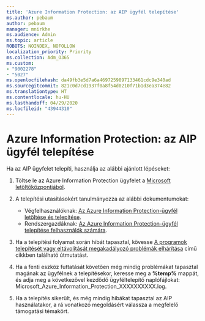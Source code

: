 ```yaml
---
title: 'Azure Information Protection: az AIP ügyfél telepítése'
ms.author: pebaum
author: pebaum
manager: mnirkhe
ms.audience: Admin
ms.topic: article
ROBOTS: NOINDEX, NOFOLLOW
localization_priority: Priority
ms.collection: Adm_O365
ms.custom:
- "9002278"
- "5027"
ms.openlocfilehash: da49fb3e5d7a6a4697259897133461cdc9e340ad
ms.sourcegitcommit: 821c0d7cd1937f0a8f54d0210f71b1d3ea374e82
ms.translationtype: HT
ms.contentlocale: hu-HU
ms.lasthandoff: 04/29/2020
ms.locfileid: "43944310"
---
```

# <a name="azure-information-protection-aip-client-installation"></a>Azure Information Protection: az AIP ügyfél telepítése

Ha az AIP ügyfelet telepíti, használja az alábbi ajánlott lépéseket:

1. Töltse le az Azure Information Protection ügyfelet a [Microsoft letöltőközpontjából](https://www.microsoft.com/download/details.aspx?id=53018).

2. A telepítési utasításokért tanulmányozza az alábbi dokumentumokat:

    - Végfelhasználóknak: [Az Azure Information Protection-ügyfél letöltése és telepítése](https://docs.microsoft.com/azure/information-protection/rms-client/install-client-app).
    - Rendszergazdáknak: [Az Azure Information Protection-ügyfél telepítése felhasználók számára](https://docs.microsoft.com/azure/information-protection/rms-client/client-admin-guide-install).

3. Ha a telepítési folyamat során hibát tapasztal, kövesse [A programok telepítését vagy eltávolítását megakadályozó problémák elhárítása](https://support.microsoft.com/help/17588/windows-fix-problems-that-block-programs-being-installed-or-removed) című cikkben található útmutatást.

4. Ha a fenti eszköz futtatását követően még mindig problémákat tapasztal magának az ügyfélnek a telepítésekor, keresse meg a **%temp%** mappát, és adja meg a következővel kezdődő ügyféltelepítő naplófájlokat: Microsoft_Azure_Information_Protection_XXXXXXXXXX.log.

5. Ha a telepítés sikerült, és még mindig hibákat tapasztal az AIP használatakor, a rá vonatkozó megoldásért válassza a megfelelő támogatási témakört.
